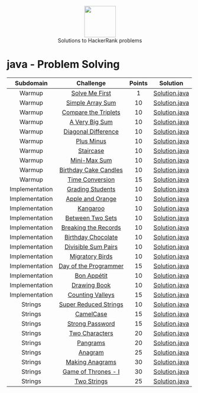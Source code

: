 <p align="center">
    <a href="https://www.hackerrank.com/peti8cm">
        <img height=85 src="https://d3keuzeb2crhkn.cloudfront.net/hackerrank/assets/styleguide/logo_wordmark-f5c5eb61ab0a154c3ed9eda24d0b9e31.svg">
    </a>
    <br>Solutions to HackerRank problems
</p>


# java - Problem Solving

|          Subdomain          |                                                         Challenge                                                        | Points |                                                                                         Solution                                                                                        |
|:---------------------------:|:------------------------------------------------------------------------------------------------------------------------:|:------:|:---------------------------------------------------------------------------------------------------------------------------------------------------------------------------------------:|
|                               Warmup         | [Solve Me First](https://www.hackerrank.com/challenges/solve-me-first/problem)                                           |    1   | [Solution.java](https://github.com/peti8/HackerRank_solutions-Java_-_Problem_Solving/blob/master/Java_-_Problem_Solving/Warmup/Solve_Me_First/Solution.java)                          |
|                        Warmup         | [Simple Array Sum](https://www.hackerrank.com/challenges/simple-array-sum/problem)                                       |   10   | [Solution.java](https://github.com/peti8/HackerRank_solutions-Java_-_Problem_Solving/blob/master/Java_-_Problem_Solving/Warmup/Simple_Array_Sum/Solution.java)                                       |
|          Warmup         | [Compare the Triplets](https://www.hackerrank.com/challenges/compare-the-triplets/problem)                               |   10   | [Solution.java](https://github.com/peti8/HackerRank_solutions-Java_-_Problem_Solving/blob/master/Java_-_Problem_Solving/Warmup/Compare_the_Triplets/Solution.java)                                      |
|       Warmup         | [A Very Big Sum](https://www.hackerrank.com/challenges/a-very-big-sum/problem)                                           |   10   | [Solution.java](https://github.com/peti8/HackerRank_solutions-Java_-_Problem_Solving/blob/master/Java_-_Problem_Solving/Warmup/A_Very_Big_Sum/Solution.java)                             |
|           Warmup         | [Diagonal Difference](https://www.hackerrank.com/challenges/diagonal-difference/problem)                                 |   10   | [Solution.java](https://github.com/peti8/HackerRank_solutions-Java_-_Problem_Solving/blob/master/Java_-_Problem_Solving/Warmup/Diagonal_Difference/Solution.java)                            |
|             Warmup         | [Plus Minus](https://www.hackerrank.com/challenges/plus-minus/problem)                                                   |   10   | [Solution.java](https://github.com/peti8/HackerRank_solutions-Java_-_Problem_Solving/blob/master/Java_-_Problem_Solving/Warmup/Plus_Minus/Solution.java)                               |
|              Warmup         | [Staircase](https://www.hackerrank.com/challenges/staircase/problem)                                                     |   10   | [Solution.java](https://github.com/peti8/HackerRank_solutions-Java_-_Problem_Solving/blob/master/Java_-_Problem_Solving/Warmup/Staircase/Solution.java)                       |
|                          Warmup         | [Mini-Max Sum](https://www.hackerrank.com/challenges/mini-max-sum/problem)                                               |   10   | [Solution.java](https://github.com/peti8/HackerRank_solutions-Java_-_Problem_Solving/blob/master/Java_-_Problem_Solving/Warmup/Mini-Max_Sum/Solution.java)                    |
|                        Warmup         | [Birthday Cake Candles](https://www.hackerrank.com/challenges/birthday-cake-candles/problem)                             |   10   | [Solution.java](https://github.com/peti8/HackerRank_solutions-Java_-_Problem_Solving/blob/master/Java_-_Problem_Solving/Warmup/Birthday_Cake_Candles/Solution.java)                       |
|                 Warmup         | [Time Conversion](https://www.hackerrank.com/challenges/time-conversion/problem)                                         |   15   | [Solution.java](https://github.com/peti8/HackerRank_solutions-Java_-_Problem_Solving/blob/master/Java_-_Problem_Solving/Warmup/Time_Conversion/Solution.java)                    |
|           Implementation      | [Grading Students](https://www.hackerrank.com/challenges/grading/problem)                                                |   10   | [Solution.java](https://github.com/peti8/HackerRank_solutions-Java_-_Problem_Solving/blob/master/Java_-_Problem_Solving/Implementation/Grading_Students/Solution.java)        |
|                  Implementation      | [Apple and Orange](https://www.hackerrank.com/challenges/apple-and-orange/problem)                                       |   10   | [Solution.java](https://github.com/peti8/HackerRank_solutions-Java_-_Problem_Solving/blob/master/Java_-_Problem_Solving/Implementation/Apple_and_Orange/Solution.java)      |
|                   Implementation      | [Kangaroo](https://www.hackerrank.com/challenges/kangaroo/problem)                                                       |   10   | [Solution.java](https://github.com/peti8/HackerRank_solutions-Java_-_Problem_Solving/blob/master/Java_-_Problem_Solving/Implementation/Kangaroo/Solution.java)                               |
| Implementation      | [Between Two Sets](https://www.hackerrank.com/challenges/between-two-sets/problem)                                       |   10   | [Solution.java](https://github.com/peti8/HackerRank_solutions-Java_-_Problem_Solving/blob/master/Java_-_Problem_Solving/Implementation/Between_Two_Sets/Solution.java)                     |
| Implementation      | [Breaking the Records](https://www.hackerrank.com/challenges/breaking-best-and-worst-records/problem)                    |   10   | [Solution.java](https://github.com/peti8/HackerRank_solutions-Java_-_Problem_Solving/blob/master/Java_-_Problem_Solving/Implementation/Breaking_the_Records/Solution.java)                      |
|      Implementation      | [Birthday Chocolate](https://www.hackerrank.com/challenges/the-birthday-bar/problem)                                     |   10   | [Solution.java](https://github.com/peti8/HackerRank_solutions-Java_-_Problem_Solving/blob/master/Java_-_Problem_Solving/Implementation/Birthday_Chocolate/Solution.java)             |
|          Implementation      | [Divisible Sum Pairs](https://www.hackerrank.com/challenges/divisible-sum-pairs/problem)                                 |   10   | [Solution.java](https://github.com/peti8/HackerRank_solutions-Java_-_Problem_Solving/blob/master/Java_-_Problem_Solving/Implementation/Divisible_Sum_Pairs/Solution.java)                   |
|           Implementation      | [Migratory Birds](https://www.hackerrank.com/challenges/migratory-birds/problem)                                         |   10   | [Solution.java](https://github.com/peti8/HackerRank_solutions-Java_-_Problem_Solving/blob/master/Java_-_Problem_Solving/Implementation/Migratory_Birds/Solution.java)                   |
|                  Implementation      | [Day of the Programmer](https://www.hackerrank.com/challenges/day-of-the-programmer/problem)                             |   15   | [Solution.java](https://github.com/peti8/HackerRank_solutions-Java_-_Problem_Solving/blob/master/Java_-_Problem_Solving/Implementation/Day_of_the_Programmer/Solution.java)                |
|           Implementation      | [Bon Appétit](https://www.hackerrank.com/challenges/bon-appetit/problem)                                                 |   10   | [Solution.java](https://github.com/peti8/HackerRank_solutions-Java_-_Problem_Solving/blob/master/Java_-_Problem_Solving/Implementation/Bon_Appetit/Solution.java)                                |
|   Implementation      | [Drawing Book](https://www.hackerrank.com/challenges/drawing-book/problem)                                               |   10   | [Solution.java](https://github.com/peti8/HackerRank_solutions-Java_-_Problem_Solving/blob/master/Java_-_Problem_Solving/Implementation/Drawing_Book/Solution.java)                |
|           Implementation      | [Counting Valleys](https://www.hackerrank.com/challenges/counting-valleys/problem)                                       |   15   | [Solution.java](https://github.com/peti8/HackerRank_solutions-Java_-_Problem_Solving/blob/master/Java_-_Problem_Solving/Implementation/Counting_Valleys/Solution.java)                           |
|   Strings             | [Super Reduced Strings](https://www.hackerrank.com/challenges/reduced-string/problem)                                    |   10   | [Solution.java](https://github.com/peti8/HackerRank_solutions-Java_-_Problem_Solving/blob/master/Java_-_Problem_Solving/Strings/Super_Reduced_String/Solution.java)                        |
|           Strings             | [CamelCase](https://www.hackerrank.com/challenges/camelcase/problem)                                                     |   15   | [Solution.java](https://github.com/peti8/HackerRank_solutions-Java_-_Problem_Solving/blob/master/Java_-_Problem_Solving/Strings/CamelCase/Solution.java)                                   |
|         Strings             | [Strong Password](https://www.hackerrank.com/challenges/strong-password/problem)                                         |   15   | [Solution.java](https://github.com/peti8/HackerRank_solutions-Java_-_Problem_Solving/blob/master/Java_-_Problem_Solving/Strings/Strong_Password/Solution.java)                             |
|           Strings             | [Two Characters](https://www.hackerrank.com/challenges/two-characters/problem)                                           |   20   | [Solution.java](https://github.com/peti8/HackerRank_solutions-Java_-_Problem_Solving/blob/master/Java_-_Problem_Solving/Strings/Two_Characters/Solution.java)                               |
|       Strings             | [Pangrams](https://www.hackerrank.com/challenges/pangrams/problem)                                                       |   20   | [Solution.java](https://github.com/peti8/HackerRank_solutions-Java_-_Problem_Solving/blob/master/Java_-_Problem_Solving/Strings/Pangrams/Solution.java)                                     |
|       Strings             | [Anagram](https://www.hackerrank.com/challenges/anagram/problem)                                                         |   25   | [Solution.java](https://github.com/peti8/HackerRank_solutions-Java_-_Problem_Solving/blob/master/Java_-_Problem_Solving/Strings/Anagram/Solution.java)                                   |
|                 Strings             | [Making Anagrams](https://www.hackerrank.com/challenges/making-anagrams/problem)                                         |   30   | [Solution.java](https://github.com/peti8/HackerRank_solutions-Java_-_Problem_Solving/blob/master/Java_-_Problem_Solving/Strings/Making_Anagrams/Solution.java)                              |
|       Strings             | [Game of Thrones - I](https://www.hackerrank.com/challenges/game-of-thrones/problem)                                     |   30   | [Solution.java](https://github.com/peti8/HackerRank_solutions-Java_-_Problem_Solving/blob/master/Java_-_Problem_Solving/Strings/Game_of_Thrones-I/Solution.java)                          |
|         Strings             | [Two Strings](https://www.hackerrank.com/challenges/two-strings/problem)                                                 |   25   | [Solution.java](https://github.com/peti8/HackerRank_solutions-Java_-_Problem_Solving/blob/master/Java_-_Problem_Solving/Strings/Two_Strings/Solution.java)                      
